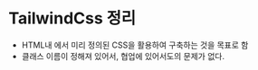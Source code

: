 # TailwindCss 정리

- HTML내 에서 미리 정의된 CSS을 활용하여 구축하는 것을 목표로 함
- 클래스 이름이 정해져 있어서, 협업에 있어서도의 문제가 없다.
  
  